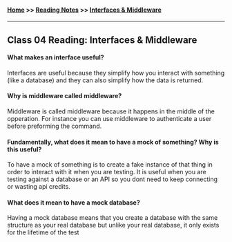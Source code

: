 #### [Home](https://joelmwatson.github.io) >> [Reading Notes](https://joelmwatson.github.io/reading-notes) >> [Interfaces & Middleware](https://JoelMWatson.github.io/reading-notes/class-04-reading)

---

## Class 04 Reading: Interfaces & Middleware

#### What makes an interface useful?

Interfaces are useful because they simplify how you interact with something (like a database)
and they can also simplify how the data is returned.

#### Why is middleware called middleware?

Middleware is called middleware because it happens in the middle of the opperation. For instance
you can use middleware to authenticate a user before preforming the command.

#### Fundamentally, what does it mean to have a mock of something? Why is this useful?

To have a mock of something is to create a fake instance of that thing in order to interact with it
when you are testing. It is useful when you are testing against a database or an API so you dont need
to keep connecting or wasting api credits.

#### What does it mean to have a mock database?

Having a mock database means that you create a database with the same structure as your real database
but unlike your real database, it only exists for the lifetime of the test
